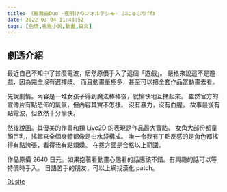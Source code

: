```yaml
---
title: 《輪舞曲Duo -夜明けのフォルテシモ- ぷにゅぷりff》
date: 2022-03-04 11:48:52
tags: [色情,視覺小說,動畫,日文]
---
```

## 劇透介紹

最近自己不知中了甚麼電波，居然原價手入了這個「遊戲」。
嚴格來說這不是遊戲，因為完全沒有選擇歧。
而且動畫量極多，甚至可以把全套作品當動畫去看。

先說劇情。內容是一堆女孩子得到魔法棒棒後，就愉快地互捅起來。
雖然官方的宣傳片有點恐佈的氣氛，但內容其實不怎樣。
沒有暴力，沒有血腥。
故事最後有點電波，但依然十分愉快。

然後說圖。其優美的作畫和類 Live2D 的表現是作品最大賣點。
女角大部份都童顏巨乳，搖起來全個身體都像是由水袋構成。
唯一令我有丁點反感的是角色都搖得有點誇張，看得我有點煩燥。
在拔方面是合格以上範圍。

作品原價 2640 日元。如果抱著看動畫心態看的話應該不錯。有興趣的話可以等特價時手入。
日語苦手的朋友，可以上網找漢化 patch。

[DLsite](https://www.dlsite.com/maniax/work/=/product_id/RJ143025.html)
